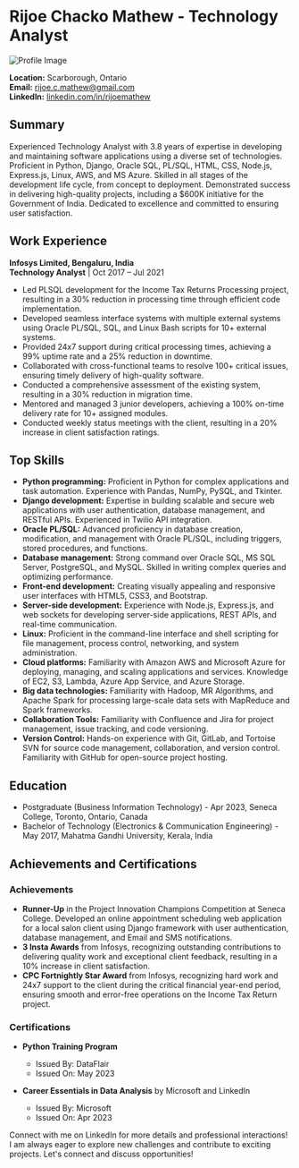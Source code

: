 # Rijoe Chacko Mathew - Technology Analyst

![Profile Image]([https://your-image-url.com](https://avatars.githubusercontent.com/u/17834899?s=400&u=93ef575f326b726530e3d7a511c5dc6978945f7e&v=4)) 

**Location:** Scarborough, Ontario  
**Email:** rijoe.c.mathew@gmail.com  
**LinkedIn:** [linkedin.com/in/rijoemathew](linkedin.com/in/rijoemathew)

## Summary

Experienced Technology Analyst with 3.8 years of expertise in developing and maintaining software applications using a diverse set of technologies. Proficient in Python, Django, Oracle SQL, PL/SQL, HTML, CSS, Node.js, Express.js, Linux, AWS, and MS Azure. Skilled in all stages of the development life cycle, from concept to deployment. Demonstrated success in delivering high-quality projects, including a $600K initiative for the Government of India. Dedicated to excellence and committed to ensuring user satisfaction.

## Work Experience

**Infosys Limited, Bengaluru, India**  
**Technology Analyst** | Oct 2017 – Jul 2021

- Led PLSQL development for the Income Tax Returns Processing project, resulting in a 30% reduction in processing time through efficient code implementation.
- Developed seamless interface systems with multiple external systems using Oracle PL/SQL, SQL, and Linux Bash scripts for 10+ external systems.
- Provided 24x7 support during critical processing times, achieving a 99% uptime rate and a 25% reduction in downtime.
- Collaborated with cross-functional teams to resolve 100+ critical issues, ensuring timely delivery of high-quality software.
- Conducted a comprehensive assessment of the existing system, resulting in a 30% reduction in migration time.
- Mentored and managed 3 junior developers, achieving a 100% on-time delivery rate for 10+ assigned modules.
- Conducted weekly status meetings with the client, resulting in a 20% increase in client satisfaction ratings.

## Top Skills

- **Python programming:** Proficient in Python for complex applications and task automation. Experience with Pandas, NumPy, PySQL, and Tkinter.
- **Django development:** Expertise in building scalable and secure web applications with user authentication, database management, and RESTful APIs. Experienced in Twilio API integration.
- **Oracle PL/SQL:** Advanced proficiency in database creation, modification, and management with Oracle PL/SQL, including triggers, stored procedures, and functions.
- **Database management:** Strong command over Oracle SQL, MS SQL Server, PostgreSQL, and MySQL. Skilled in writing complex queries and optimizing performance.
- **Front-end development:** Creating visually appealing and responsive user interfaces with HTML5, CSS3, and Bootstrap.
- **Server-side development:** Experience with Node.js, Express.js, and web sockets for developing server-side applications, REST APIs, and real-time communication.
- **Linux:** Proficient in the command-line interface and shell scripting for file management, process control, networking, and system administration.
- **Cloud platforms:** Familiarity with Amazon AWS and Microsoft Azure for deploying, managing, and scaling applications and services. Knowledge of EC2, S3, Lambda, Azure App Service, and Azure Storage.
- **Big data technologies:** Familiarity with Hadoop, MR Algorithms, and Apache Spark for processing large-scale data sets with MapReduce and Spark frameworks.
- **Collaboration Tools:** Familiarity with Confluence and Jira for project management, issue tracking, and code versioning.
- **Version Control:** Hands-on experience with Git, GitLab, and Tortoise SVN for source code management, collaboration, and version control. Familiarity with GitHub for open-source project hosting.

## Education

- Postgraduate (Business Information Technology) - Apr 2023, Seneca College, Toronto, Ontario, Canada
- Bachelor of Technology (Electronics & Communication Engineering) - May 2017, Mahatma Gandhi University, Kerala, India

## Achievements and Certifications

### Achievements

- **Runner-Up** in the Project Innovation Champions Competition at Seneca College. Developed an online appointment scheduling web application for a local salon client using Django framework with user authentication, database management, and Email and SMS notifications.
- **3 Insta Awards** from Infosys, recognizing outstanding contributions to delivering quality work and exceptional client feedback, resulting in a 10% increase in client satisfaction.
- **CPC Fortnightly Star Award** from Infosys, recognizing hard work and 24x7 support to the client during the critical financial year-end period, ensuring smooth and error-free operations on the Income Tax Return project.

### Certifications

- **Python Training Program**
  - Issued By: DataFlair
  - Issued On: May 2023

- **Career Essentials in Data Analysis** by Microsoft and LinkedIn
  - Issued By: Microsoft
  - Issued On: Apr 2023

Connect with me on LinkedIn for more details and professional interactions! I am always eager to explore new challenges and contribute to exciting projects. Let's connect and discuss opportunities!
